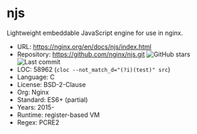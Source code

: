 # njs

Lightweight embeddable JavaScript engine for use in nginx.

* URL:        https://nginx.org/en/docs/njs/index.html
* Repository: https://github.com/nginx/njs.git <img src="https://img.shields.io/github/stars/nginx/njs?label=&style=flat-square" alt="GitHub stars" title="GitHub stars"><img src="https://img.shields.io/github/last-commit/nginx/njs?label=&style=flat-square" alt="Last commit" title="Last commit">
* LOC:        58962 (`cloc --not_match_d="(?i)(test)" src`)
* Language:   C
* License:    BSD-2-Clause
* Org:        Nginx
* Standard:   ES6+ (partial)
* Years:      2015-
* Runtime:    register-based VM
* Regex:      PCRE2
